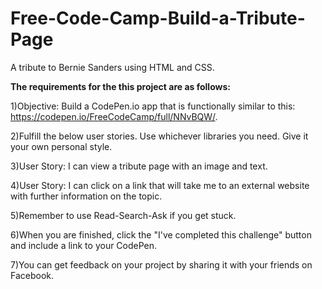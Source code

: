 # Free-Code-Camp-Build-a-Tribute-Page
A tribute to Bernie Sanders using HTML and CSS.

<b>The requirements for the this project are as follows:</b>

1)Objective: Build a CodePen.io app that is functionally similar to this: https://codepen.io/FreeCodeCamp/full/NNvBQW/.

2)Fulfill the below user stories. Use whichever libraries you need. Give it your own personal style.

3)User Story: I can view a tribute page with an image and text.

4)User Story: I can click on a link that will take me to an external website with further information on the topic.

5)Remember to use Read-Search-Ask if you get stuck.

6)When you are finished, click the "I've completed this challenge" button and include a link to your CodePen.

7)You can get feedback on your project by sharing it with your friends on Facebook.
